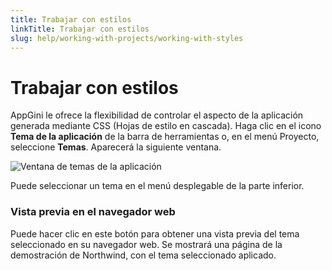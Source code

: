 ```yaml
---
title: Trabajar con estilos
linkTitle: Trabajar con estilos
slug: help/working-with-projects/working-with-styles
---
```


# Trabajar con estilos

AppGini le ofrece la flexibilidad de controlar el aspecto de la aplicación generada
mediante CSS (Hojas de estilo en cascada). Haga clic en el icono
**Tema de la aplicación** de la barra de herramientas o, en el menú Proyecto,
seleccione **Temas**. Aparecerá la siguiente ventana.

![Ventana de temas de la aplicación](https://cdn.bigprof.com/appgini-desktop/help/application-theme-dialog.png "Ventana de temas de la aplicación")

Puede seleccionar un tema en el menú desplegable de la parte inferior.

### Vista previa en el navegador web

Puede hacer clic en este botón para obtener una vista previa del tema seleccionado en su navegador web. Se mostrará una página de la demostración de Northwind, con el tema seleccionado aplicado.
